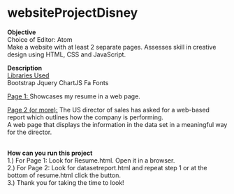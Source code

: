 # websiteProjectDisney

<b>Objective</b>
<br>
Choice of Editor: Atom
<br>
Make a website with at least 2 separate pages.
Assesses skill in creative design using HTML, CSS and JavaScript.

<b>Description</b>
<br>
<u>Libraries Used</u>
<br>
Bootstrap
Jquery
ChartJS
Fa Fonts

<u>Page 1: </u>
Showcases my resume in a web page.<br>

<u>Page 2 (or more):</u>
The US director of sales has asked for a web-based report which outlines how the company is performing.<br>
A web page that displays the information in the data set in a meaningful way for the director.<br><br>

<b>How can you run this project</b>
<br>
1.) For Page 1: Look for Resume.html. Open it in a browser.
<br>
2.) For Page 2: Look for datasetreport.html and repeat step 1 or at the bottom of resume.html click the button.
<br>
3.) Thank you for taking the time to look!
